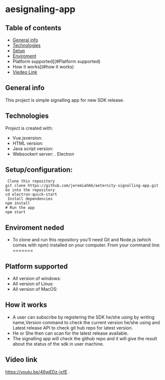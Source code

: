 # aesignaling-app
## Table of contents
* [General info](#general-info)
* [Technologies](#technologies)
* [Setup](#setup)
* [Enviroment](#enviroment)
* Platform supported](#Platform supported)
* How it works](#how it works)
* [Viedeo Link](#https://youtu.be/46wEDz-jxfE)

## General info
This project is simple signalling app for new SDK release.
	
## Technologies
Project is created with:
* Vue.jsversion:
* HTML version: 
* Java script version:
* Websockert server:
. Electron

	
## Setup/configuration:
```
 Clone this repository
git clone https://github.com/jeremiah66/aeternity-signalling-app.git
Go into the repository
cd electron-quick-start
 Install dependencies
npm install
# Run the app
npm start
```
## Enviroment neded
* To clone and run this repository you'll need Git and Node.js (which comes with npm) installed on your computer. From your command line:
=======
## Platform supported
* All version of windows:
* All version of Linux: 
* All version of MacOS:
## How it works
* A user can subscribe by registering the SDK he/she using by writing name,Version command to check the current version he/she using and Latest release API to check git hub repo for latest version.
* He or She then can scan for the latest release available. 
* The signalling app will check the github repo and it will give the result about the status of the sdk in user machine.

## Video link
https://youtu.be/46wEDz-jxfE
.
